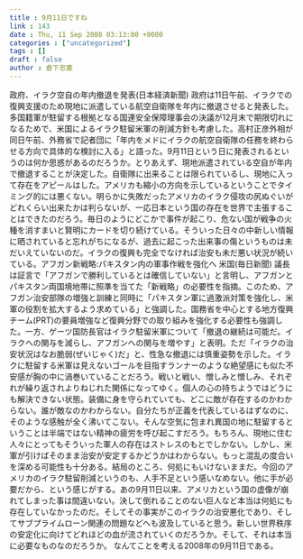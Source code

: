 ```yaml
---
title : 9月11日ですね
link : 143
date : Thu, 11 Sep 2008 03:13:00 +0000
categories : ["uncategorized"]
tags : []
draft : false
author : 倉下忠憲
---
```


政府、イラク空自の年内撤退を発表(日本経済新聞) 政府は11日午前、イラクでの復興支援のため現地に派遣している航空自衛隊を年内に撤退させると発表した。多国籍軍が駐留する根拠となる国連安全保障理事会の決議が12月末で期限切れになるためで、米国によるイラク駐留米軍の削減方針も考慮した。高村正彦外相が同日午前、外務省で記者団に「年内をメドにイラクの航空自衛隊の任務を終わらせる方向で具体的な検討に入る」と語った。9月11日という日に発表されるというのは何か思惑があるのだろうか。とりあえず、現地派遣されている空自が年内で撤退することが決定した。自衛隊に出来ることは限られているし、現地に入って存在をアピールはした。アメリカも縮小の方向を示しているということでタイミング的には悪くない。明らかに失敗だったアメリカのイラク侵攻の尻ぬぐいがどれくらい出来たかは判らないが、一応日本という国の存在を世界で主張することはできたのだろう。毎日のようにどこかで事件が起こり、危ない国が戦争の火種を消すまいと賢明にカードを切り続けている。そういった日々の中新しい情報に晒されていると忘れがちになるが、過去に起こった出来事の傷というものは未だいえていないのだ。イラクの復興も完全でなければ治安も未だ悪い状況が続いている。アフガン新戦略:パキスタン内の軍事作戦を強化へ 米国(毎日新聞) 議長は証言で「アフガンで勝利しているとは確信していない」と言明し、アフガンとパキスタン両国境地帯に照準を当てた「新戦略」の必要性を指摘。このため、アフガン治安部隊の増強と訓練と同時に「パキスタン軍に過激派対策を強化し、米軍の役割を拡大するよう求めている」と強調した。国務省を中心とする地方復興チーム(PRT)の要員増強など復興分野での取り組みを強化する必要性も強調した。一方、ゲーツ国防長官はイラク駐留米軍について「撤退の継続は可能だ。イラクへの関与を減らし、アフガンへの関与を増やす」と表明。ただ「イラクの治安状況はなお脆弱(ぜいじゃく)だ」と、性急な撤退には慎重姿勢を示した。イラクに駐留する米軍は見えないゴールを目指すランナーのような絶望感にも似た不安感が胸の中に渦巻いていることだろう。戦いと戦い、憎しみと憎しみ、それぞれが繰り返されよりねじれた関係になってゆく。個人の心の持ちようではどうにも解決できない状態。装備に身を守られていても、どこに敵が存在するのかわからない。誰が敵なのかわからない。自分たちが正義を代表しているはずなのに、そのような感触が全く沸いてこない。そんな空気に包まれ異国の地に駐留するということは半端ではない精神の疲労を呼び起こすだろう。もちろん、現地に住む人々にとってもそういった軍人の存在はストレスのもとでしかない。しかし、米軍が引けばそのまま治安が安定するかどうかはわからない。もっと混乱の度合いを深める可能性も十分ある。結局のところ、何処にもいけないままだ。今回のアメリカのイラク駐留削減というのも、人手不足という感いなめない。他に手が必要だから、という感じがする。あの9月11日以来、アメリカという国の虚像が崩れてしまった事は間違いない。決して倒れることのない巨人など本当は何処にも存在していなかったのだ。そしてその事実がこのイラクの治安悪化であり、そしてサブプライムローン関連の問題などへも波及していると思う。新しい世界秩序の安定化に向けてどれほどの血が流されていくのだろうか。そして、それは本当に必要なものなのだろうか。 なんてことを考える2008年の9月11日である。
